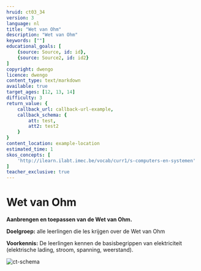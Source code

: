 ```yaml
---
hruid: ct03_34
version: 3
language: nl
title: "Wet van Ohm"
description: "Wet van Ohm"
keywords: [""]
educational_goals: [
    {source: Source, id: id}, 
    {source: Source2, id: id2}
]
copyright: dwengo
licence: dwengo
content_type: text/markdown
available: true
target_ages: [12, 13, 14]
difficulty: 3
return_value: {
    callback_url: callback-url-example,
    callback_schema: {
        att: test,
        att2: test2
    }
}
content_location: example-location
estimated_time: 1
skos_concepts: [
    'http://ilearn.ilabt.imec.be/vocab/curr1/s-computers-en-systemen'
]
teacher_exclusive: true
---
```

# Wet van Ohm

**Aanbrengen en toepassen van de Wet van Ohm.**

**Doelgroep:** alle leerlingen die les krijgen over de Wet van Ohm

**Voorkennis:** De leerlingen kennen de basisbegrippen van elektriciteit (elektrische lading, stroom, spanning, weerstand).


![ct-schema](@learning-object/m_ct03_34/nl/3)


